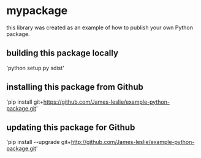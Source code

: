 # mypackage
this library was created as an example of how to publish your own Python package.

## building this package locally
'python setup.py sdist'

## installing this package from Github
'pip install git+https://github.com/James-leslie/example-python-package.git'

## updating this package for Github
'pip install --upgrade git+http://github.com/James-leslie/example-python-package.git'
